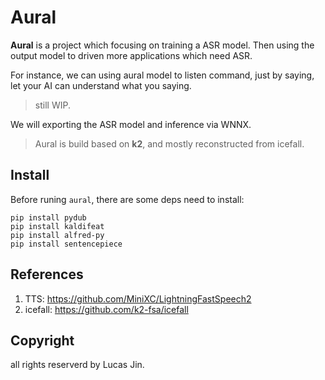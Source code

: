 # Aural

**Aural** is a project which focusing on training a ASR model. Then using the output model to driven more applications which need ASR.

For instance, we can using aural model to listen command, just by saying, let your AI can understand what you saying.

> still WIP.

We will exporting the ASR model and inference via WNNX.

> Aural is build based on **k2**, and mostly reconstructed from icefall.

## Install

Before runing `aural`, there are some deps need to install:

```
pip install pydub
pip install kaldifeat
pip install alfred-py
pip install sentencepiece
```



## References

1. TTS: https://github.com/MiniXC/LightningFastSpeech2
2. icefall: https://github.com/k2-fsa/icefall

## Copyright

all rights reserverd by Lucas Jin.
